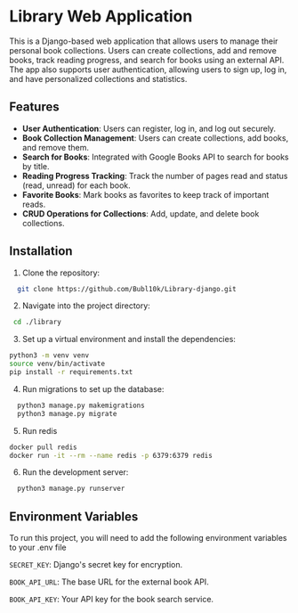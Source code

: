 
# Library Web Application

This is a Django-based web application that allows users to manage their personal book collections. Users can create collections, add and remove books, track reading progress, and search for books using an external API. The app also supports user authentication, allowing users to sign up, log in, and have personalized collections and statistics.


## Features

- **User Authentication**: Users can register, log in, and log out securely.
- **Book Collection Management**: Users can create collections, add books, and remove them.
- **Search for Books**: Integrated with Google Books API to search for books by title.
- **Reading Progress Tracking**: Track the number of pages read and status (read, unread) for each book.
- **Favorite Books**: Mark books as favorites to keep track of important reads.
- **CRUD Operations for Collections**: Add, update, and delete book collections.

## Installation

 1. Clone the repository: 

```bash
  git clone https://github.com/Bubl10k/Library-django.git
```

 2. Navigate into the project directory:

 ```bash
  cd ./library
```

 3. Set up a virtual environment and install the dependencies:

  ```bash
  python3 -m venv venv
  source venv/bin/activate
  pip install -r requirements.txt
```

 4. Run migrations to set up the database:

```bash
  python3 manage.py makemigrations
  python3 manage.py migrate
```

 5. Run redis

 ```bash
 docker pull redis
 docker run -it --rm --name redis -p 6379:6379 redis
 ```

 6. Run the development server:
```bash
  python3 manage.py runserver
```
    
## Environment Variables

To run this project, you will need to add the following environment variables to your .env file

`SECRET_KEY`: Django's secret key for encryption.

`BOOK_API_URL`: The base URL for the external book API.

`BOOK_API_KEY`:  Your API key for the book search service.







